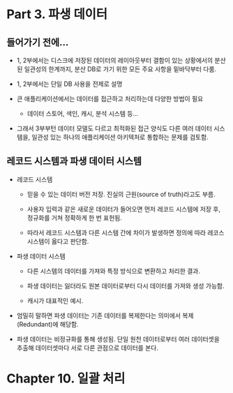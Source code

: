# Part 3. 파생 데이터

## 들어가기 전에...

- 1, 2부에서는 디스크에 저장된 데이터의 레이아웃부터 결함이 있는 상황에서의 분산된 일관성의 한계까지, 분산 DB로 가기 위한 모든 주요 사항을 밑바닥부터 다룸.

- 1, 2부에서는 단일 DB 사용을 전제로 설명

- 큰 애플리케이션에서는 데이터를 접근하고 처리하는데 다양한 방법이 필요

  - 데이터 스토어, 색인, 캐시, 분석 시스템 등...

- 그래서 3부부턴 데이터 모델도 다르고 최적화된 접근 양식도 다른 여러 데이터 시스템을, 일관성 있는 하나의 애플리케이션 아키텍처로 통합하는 문제를 검토함.

## 레코드 시스템과 파생 데이터 시스템

- 레코드 시스템

  - 믿을 수 있는 데이터 버전 저장. 진실의 근원(source of truth)라고도 부름.

  - 사용자 입력과 같은 새로운 데이터가 들어오면 먼저 레코드 시스템에 저장 후, 정규화를 거쳐 정확하게 한 번 표헌됨.

  - 따라서 레코드 시스템과 다른 시스템 간에 차이가 발생하면 정의에 따라 레코스 시스템이 옳다고 판단함.

- 파생 데이터 시스템

  - 다른 시스템의 데이터를 가져와 특정 방식으로 변환하고 처리한 결과.

  - 파생 데이터는 잃더라도 원본 데이터로부터 다시 데이터를 가져와 생성 가능함.

  - 캐시가 대표적인 예시.

- 엄밀히 말하면 파생 데이터는 기존 데이터를 복제한다는 의미에서 복제(Redundant)에 해당함.

- 파생 데이터는 비정규화를 통해 생성됨. 단일 원천 데이터로부터 여러 데이터셋을 추출해 데이터셋마다 서로 다른 관점으로 데이터를 본다.

# Chapter 10. 일괄 처리
